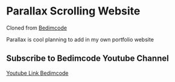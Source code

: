 # Parallax Scrolling Website

Cloned from [Bedimcode](https://github.com/bedimcode/parallax-scrolling-website)

Parallax is cool planning to add in my own portfolio website

## Subscribe to Bedimcode Youtube Channel
[Youtube Link Bedimcode](https://www.youtube.com/c/Bedimcode)
